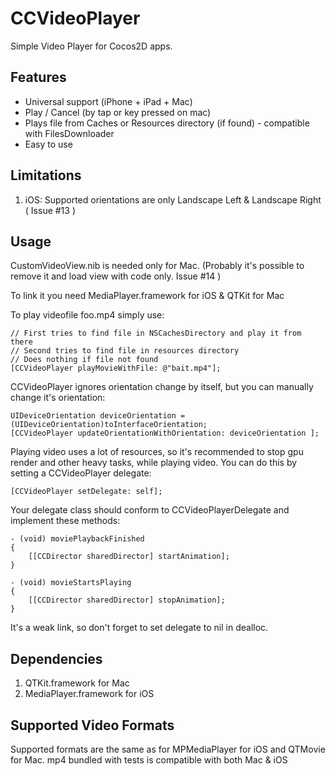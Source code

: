 CCVideoPlayer
==================

Simple Video Player for Cocos2D apps.


Features
-------------

   * Universal support (iPhone + iPad + Mac)
   * Play / Cancel (by tap or key pressed on mac)
   * Plays file from Caches or Resources directory (if found) - compatible with FilesDownloader
   * Easy to use


Limitations
---------------

1. iOS: Supported orientations are only Landscape Left & Landscape Right ( Issue #13 )


Usage
-----------------------

CustomVideoView.nib is  needed only for Mac. (Probably it's possible to remove it and load view with code only. Issue #14 )

To link it you need MediaPlayer.framework for iOS & QTKit for Mac

To play videofile foo.mp4 simply use:

	// First tries to find file in NSCachesDirectory and play it from there
	// Second tries to find file in resources directory
	// Does nothing if file not found 
    [CCVideoPlayer playMovieWithFile: @"bait.mp4"];

CCVideoPlayer ignores orientation change by itself, but you can manually change it's orientation:

    UIDeviceOrientation deviceOrientation = (UIDeviceOrientation)toInterfaceOrientation;
    [CCVideoPlayer updateOrientationWithOrientation: deviceOrientation ];

Playing video uses a lot of resources, so it's recommended to stop gpu render and other heavy tasks, while playing video.
You can do this by setting a CCVideoPlayer delegate:

    [CCVideoPlayer setDelegate: self]; 

Your delegate class should conform to CCVideoPlayerDelegate and implement these methods:

    - (void) moviePlaybackFinished
    {
        [[CCDirector sharedDirector] startAnimation];
    }

    - (void) movieStartsPlaying
    {
        [[CCDirector sharedDirector] stopAnimation];
    }

It's a weak link, so don't forget to set delegate to nil in dealloc.

Dependencies
----------------------------

1. QTKit.framework for Mac
2. MediaPlayer.framework for iOS


Supported Video Formats
----------------------------

Supported formats are the same as for MPMediaPlayer for iOS and QTMovie for Mac.
mp4 bundled with tests is compatible with both Mac & iOS


